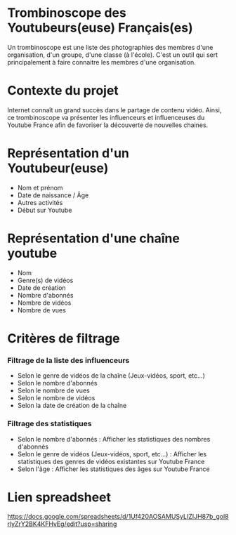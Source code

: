 # Trombinoscope des Youtubeurs(euse) Français(es)

Un trombinoscope est une liste des photographies des membres d'une organisation, d'un groupe, d'une classe (à l'école). C'est un outil qui sert principalement à faire connaitre les membres d'une organisation.

# Contexte du projet 
Internet connaît un grand succès dans le partage de contenu vidéo. 
Ainsi, ce trombinoscope va présenter les influenceurs et influenceuses du Youtube France afin de favoriser la découverte de nouvelles chaines. 

# Représentation d'un Youtubeur(euse)

- Nom et prénom
- Date de naissance / Âge
- Autres activités 
- Début sur Youtube 

# Représentation d'une chaîne youtube

- Nom 
- Genre(s) de vidéos
- Date de création
- Nombre d'abonnés
- Nombre de vidéos
- Nombre de vues

# Critères de filtrage

### Filtrage de la liste des influenceurs

- Selon le genre de vidéos de la chaîne (Jeux-vidéos, sport, etc...)
- Selon le nombre d'abonnés
- Selon le nombre de vues
- Selon le nombre de vidéos
- Selon la date de création de la chaîne

### Filtrage des statistiques

- Selon le nombre d'abonnés : Afficher les statistiques des nombres d'abonnés
- Selon le genre de vidéos (Jeux-vidéos, sport, etc...) : Afficher les statistiques des genres de vidéos existantes sur Youtube France
- Selon l'âge : Afficher les statistiques des âges sur Youtube France

# Lien spreadsheet 
https://docs.google.com/spreadsheets/d/1Uf420AOSAMUSyLIZIJH87b_gol8rlyZrY2BK4KFHvEg/edit?usp=sharing